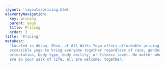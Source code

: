 ```yaml
---
layout: 'layouts/pricing.html'
eleventyNavigation:
  key: pricing
  parent: yoga
  title: Pricing
  order: 3
title: 'Pricing'
metaDesc:
  'Located in Akron, Ohio, at All Walks Yoga offers affordable pricing on
  accessible yoga to bring everyone together regardless of race, gender, sexual
  orientation, body type, body ability, or fitness level. No matter where you
  are in your walk of life, all are welcome, together.'
---
```

